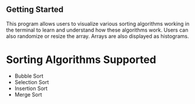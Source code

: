 ## Getting Started

This program allows users to visualize various sorting algorithms working in the terminal to learn and understand how these algorithms work. Users can also randomize or resize the array. Arrays are also displayed as histograms. 

# Sorting Algorithms Supported
<ul>
  <li>Bubble Sort</li>
  <li>Selection Sort</li>
  <li>Insertion Sort</li>
  <li>Merge Sort</li>
</ul>
